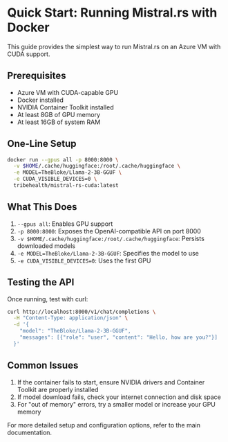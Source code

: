# Quick Start: Running Mistral.rs with Docker

This guide provides the simplest way to run Mistral.rs on an Azure VM with CUDA support.

## Prerequisites

- Azure VM with CUDA-capable GPU
- Docker installed
- NVIDIA Container Toolkit installed
- At least 8GB of GPU memory
- At least 16GB of system RAM

## One-Line Setup

```bash
docker run --gpus all -p 8000:8000 \
  -v $HOME/.cache/huggingface:/root/.cache/huggingface \
  -e MODEL=TheBloke/Llama-2-3B-GGUF \
  -e CUDA_VISIBLE_DEVICES=0 \
  tribehealth/mistral-rs-cuda:latest
```

## What This Does

1. `--gpus all`: Enables GPU support
2. `-p 8000:8000`: Exposes the OpenAI-compatible API on port 8000
3. `-v $HOME/.cache/huggingface:/root/.cache/huggingface`: Persists downloaded models
4. `-e MODEL=TheBloke/Llama-2-3B-GGUF`: Specifies the model to use
5. `-e CUDA_VISIBLE_DEVICES=0`: Uses the first GPU

## Testing the API

Once running, test with curl:

```bash
curl http://localhost:8000/v1/chat/completions \
  -H "Content-Type: application/json" \
  -d '{
    "model": "TheBloke/Llama-2-3B-GGUF",
    "messages": [{"role": "user", "content": "Hello, how are you?"}]
  }'
```

## Common Issues

1. If the container fails to start, ensure NVIDIA drivers and Container Toolkit are properly installed
2. If model download fails, check your internet connection and disk space
3. For "out of memory" errors, try a smaller model or increase your GPU memory

For more detailed setup and configuration options, refer to the main documentation.